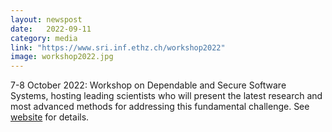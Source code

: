 ```yaml
---
layout: newspost
date:   2022-09-11
category: media
link: "https://www.sri.inf.ethz.ch/workshop2022"
image: workshop2022.jpg
---
```



[]() 7-8 October 2022: Workshop on Dependable and Secure Software Systems, hosting leading scientists who will present the latest research and most advanced methods for addressing this fundamental challenge. See [website](https://www.sri.inf.ethz.ch/workshop2022) for details.

